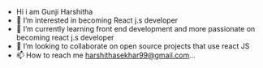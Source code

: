 - Hi i am Gunji Harshitha
- 👀 I’m interested in  becoming React j.s developer
- 🌱 I’m currently learning front end development and more passionate on becoming react j.s developer
- 💞️ I’m looking to collaborate on open source projects that use react JS
- 📫 How to reach me  harshithasekhar99@gmail.com...

<!---
Harshithasekhar/Harshithasekhar is a ✨ special ✨ repository because its `README.md` (this file) appears on your GitHub profile.
You can click the Preview link to take a look at your changes.
--->
